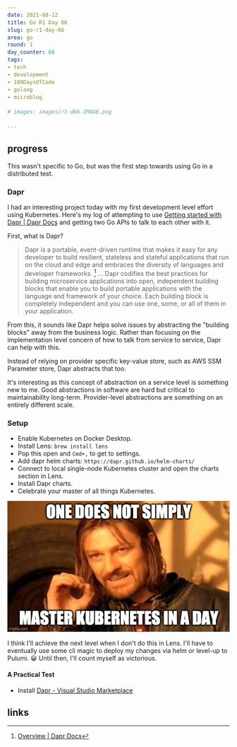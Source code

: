 ```yaml
---
date: 2021-08-12
title: Go R1 Day 66
slug: go-r1-day-66
area: go
round: 1
day_counter: 66
tags:
- tech
- development
- 100DaysOfCode
- golang
- microblog

# images: images/r1-d66-IMAGE.png

---
```


## progress

This wasn't specific to Go, but was the first step towards using Go in a distributed test.

### Dapr

I had an interesting project today with my first development level effort using Kubernetes.
Here's my log of attempting to use [Getting started with Dapr | Dapr Docs](https://docs.dapr.io/getting-started/) and getting two Go APIs to talk to each other with it.

First, what is Dapr?

> Dapr is a portable, event-driven runtime that makes it easy for any developer to build resilient, stateless and stateful applications that run on the cloud and edge and embraces the diversity of languages and developer frameworks. [^dapr-overview]
> ... Dapr codifies the best practices for building microservice applications into open, independent building blocks that enable you to build portable applications with the language and framework of your choice. Each building block is completely independent and you can use one, some, or all of them in your application.

From this, it sounds like Dapr helps solve issues by abstracting the "building blocks" away from the business logic.
Rather than focusing on the implementation level concern of how to talk from service to service, Dapr can help with this.

Instead of relying on provider specific key-value store, such as AWS SSM Parameter store, Dapr abstracts that too.

It's interesting as this concept of abstraction on a service level is something new to me.
Good abstractions in software are hard but critical to maintainability long-term.
Provider-level abstractions are something on an entirely different scale.

### Setup

- Enable Kubernetes on Docker Desktop.
- Install Lens: `brew install lens`
- Pop this open and `Cmd+,` to get to settings.
- Add dapr helm charts: `https://dapr.github.io/helm-charts/`
- Connect to local single-node Kubernetes cluster and open the charts section in Lens.
- Install Dapr charts.
- Celebrate your master of all things Kubernetes.

![Master Of Kubernetes](images/2021-08-12-k8-mastery.jpg "Master of Kubernetes")

I think I'll achieve the next level when I don't do this in Lens.
I'll have to eventually use some cli magic to deploy my changes via helm or level-up to Pulumi. 😀
Until then, I'll count myself as victorious.

#### A Practical Test

- Install [Dapr - Visual Studio Marketplace](https://marketplace.visualstudio.com/items?itemName=ms-azuretools.vscode-dapr)

## links

[^dapr-overview]: [Overview | Dapr Docs](https://docs.dapr.io/concepts/overview/)

